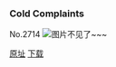 ### Cold Complaints
No.2714
![图片不见了~~~](https://imgs.xkcd.com/comics/cold_complaints.png)

[原址](https://xkcd.com//2714) [下载](https://imgs.xkcd.com/comics/cold_complaints.png)

